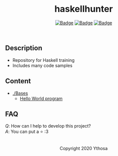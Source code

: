 <br>

<h1 align="center">haskellhunter</h1>
<div align="center">


[![Badge](https://img.shields.io/badge/Uses-Haskell-purple.svg?style=flat-square)]("Haskell")
[![Badge](https://img.shields.io/badge/Open-Source-green.svg?style=flat-square)]("OpenSource")
[![Badge](https://img.shields.io/badge/Made_with-Love-ff69b4.svg?style=flat-square)]("MadeWithLove")

<br>
</div>

## Description
* Repository for Haskell training
* Includes many code samples

## Content
* [./Bases](https://github.com/Ythosa/haskellhunter/blob/master/Bases)
    * [Hello World program](https://github.com/Ythosa/haskellhunter/blob/master/Bases/HelloWorld.hs)

## FAQ
*Q*: How can I help to develop this project?  
*A*: You can put a :star: :3

<br>

<div align="center">
  Copyright 2020 Ythosa
</div>
